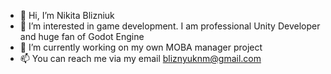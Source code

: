 - 👋 Hi, I’m Nikita Blizniuk
- 👀 I’m interested in game development. I am professional Unity Developer and huge fan of Godot Engine
- 🌱 I’m currently working on my own MOBA manager project
- 📫 You can reach me via my email bliznyuknm@gmail.com

<!---
BliznyukNM/BliznyukNM is a ✨ special ✨ repository because its `README.md` (this file) appears on your GitHub profile.
You can click the Preview link to take a look at your changes.
--->
